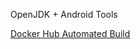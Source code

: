 OpenJDK + Android Tools

[Docker Hub Automated Build](https://hub.docker.com/r/shimaore/docker.android/)
